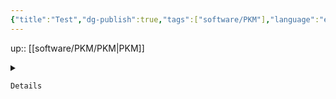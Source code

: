 ```yaml
---
{"title":"Test","dg-publish":true,"tags":["software/PKM"],"language":"en","permalink":"/software/pkm/test/","dgPassFrontmatter":true}
---
```


up:: [[software/PKM/PKM\|PKM]]

<details>
    <summary class="style" >
    
	Details
   
</summary>
    
## Main content or other things

</details>
